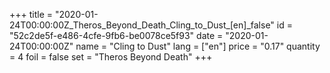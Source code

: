 +++
title = "2020-01-24T00:00:00Z_Theros_Beyond_Death_Cling_to_Dust_[en]_false"
id = "52c2de5f-e486-4cfe-9fb6-be0078ce5f93"
date = "2020-01-24T00:00:00Z"
name = "Cling to Dust"
lang = ["en"]
price = "0.17"
quantity = 4
foil = false
set = "Theros Beyond Death"
+++
